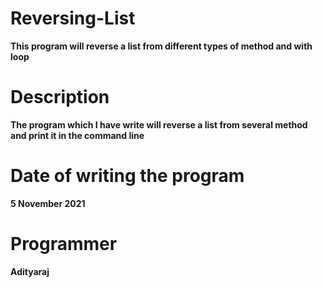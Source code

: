 # Reversing-List
**This program will reverse a list from different types of method and with loop**

# Description
**The program which I have write will reverse a list from several method and print it in the command line**

# Date of writing the program
**5 November 2021**

# Programmer
**Adityaraj**
